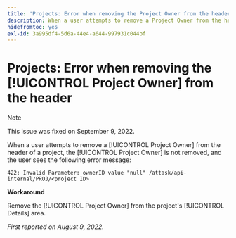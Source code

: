 ```yaml
---
title: 'Projects: Error when removing the Project Owner from the header'
description: When a user attempts to remove a Project Owner from the header of a project, the Project Owner is not removed, and the user sees an error message.
hidefromtoc: yes
exl-id: 3a995df4-5d6a-44e4-a644-997931c044bf
---
```

# Projects: Error when removing the [!UICONTROL Project Owner] from the header

>[!NOTE]
>
>This issue was fixed on September 9, 2022.

When a user attempts to remove a [!UICONTROL Project Owner] from the header of a project, the [!UICONTROL Project Owner] is not removed, and the user sees the following error message:

`422: Invalid Parameter: ownerID value "null" /attask/api-internal/PROJ/<project ID>`

**Workaround**

Remove the [!UICONTROL Project Owner] from the project's [!UICONTROL Details] area.

_First reported on August 9, 2022._
